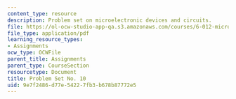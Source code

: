 ```yaml
---
content_type: resource
description: Problem set on microelectronic devices and circuits.
file: https://ol-ocw-studio-app-qa.s3.amazonaws.com/courses/6-012-microelectronic-devices-and-circuits-fall-2009/9e7f2486d77e54227fb3b678b87772e5_MIT6_012F09_assn10.pdf
file_type: application/pdf
learning_resource_types:
- Assignments
ocw_type: OCWFile
parent_title: Assignments
parent_type: CourseSection
resourcetype: Document
title: Problem Set No. 10
uid: 9e7f2486-d77e-5422-7fb3-b678b87772e5
---
```


